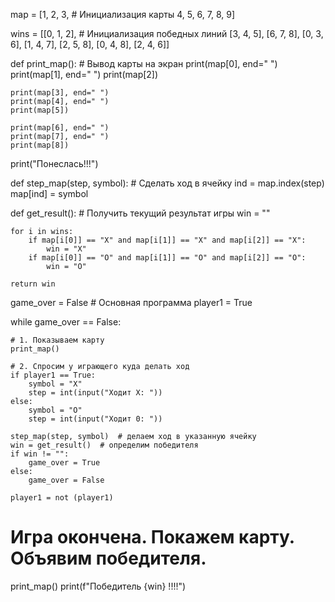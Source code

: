 map = [1, 2, 3,        # Инициализация карты
        4, 5, 6,
        7, 8, 9]

wins = [[0, 1, 2],      # Инициализация победных линий
             [3, 4, 5],
             [6, 7, 8],
             [0, 3, 6],
             [1, 4, 7],
             [2, 5, 8],
             [0, 4, 8],
             [2, 4, 6]]


def print_map():          # Вывод карты на экран
    print(map[0], end=" ")
    print(map[1], end=" ")
    print(map[2])

    print(map[3], end=" ")
    print(map[4], end=" ")
    print(map[5])

    print(map[6], end=" ")
    print(map[7], end=" ")
    print(map[8])

print("Понеслась!!!")

def step_map(step, symbol):     # Сделать ход в ячейку
    ind = map.index(step)
    map[ind] = symbol

def get_result():              # Получить текущий результат игры
    win = ""

    for i in wins:
        if map[i[0]] == "X" and map[i[1]] == "X" and map[i[2]] == "X":
            win = "X"
        if map[i[0]] == "O" and map[i[1]] == "O" and map[i[2]] == "O":
            win = "O"

    return win



game_over = False            # Основная программа
player1 = True

while game_over == False:

    # 1. Показываем карту
    print_map()

    # 2. Спросим у играющего куда делать ход
    if player1 == True:
        symbol = "X"
        step = int(input("Ходит Х: "))
    else:
        symbol = "O"
        step = int(input("Ходит 0: "))

    step_map(step, symbol)  # делаем ход в указанную ячейку
    win = get_result()  # определим победителя
    if win != "":
        game_over = True
    else:
        game_over = False

    player1 = not (player1)

# Игра окончена. Покажем карту. Объявим победителя.
print_map()
print(f"Победитель {win} !!!!")
